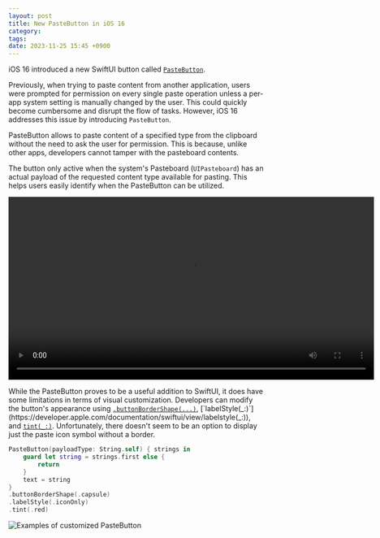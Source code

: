 ```yaml
---
layout: post
title: New PasteButton in iOS 16
category:
tags:
date: 2023-11-25 15:45 +0900
---
```

iOS 16 introduced a new SwiftUI button called [`PasteButton`](https://developer.apple.com/documentation/swiftui/pastebutton).

Previously, when trying to paste content from another application, users were prompted for permission on every single paste operation unless a per-app system setting is manually changed by the user. This could quickly become cumbersome and disrupt the flow of tasks. However, iOS 16 addresses this issue by introducing `PasteButton`.

PasteButton allows to paste content of a specified type from the clipboard without the need to ask the user for permission. This is because, unlike other apps, developers cannot tamper with the pasteboard contents.

The button only active when the system's Pasteboard (`UIPasteboard`) has an actual payload of the requested content type available for pasting. This helps users easily identify when the PasteButton can be utilized.

<video controls="" autoplay="" name="media" width="720px"><source src="https://i.imgur.com/i4rUDSi.mp4" type="video/mp4"></video>

While the PasteButton proves to be a useful addition to SwiftUI, it does have some limitations in terms of visual customization. Developers can modify the button's appearance using [`.buttonBorderShape(...)`](https://developer.apple.com/documentation/swiftui/view/buttonbordershape(_:)), [`labelStyle(_:)`](https://developer.apple.com/documentation/swiftui/view/labelstyle(_:)), and [`tint(_:)`](https://developer.apple.com/documentation/swiftui/view/tint(_:)-93mfq). Unfortunately, there doesn't seem to be an option to display just the paste icon symbol without a border.

```swift
PasteButton(payloadType: String.self) { strings in
    guard let string = strings.first else {
        return
    }
    text = string
}
.buttonBorderShape(.capsule)
.labelStyle(.iconOnly)
.tint(.red)
```

![Examples of customized PasteButton](https://i.imgur.com/8y8yWVG.png)
